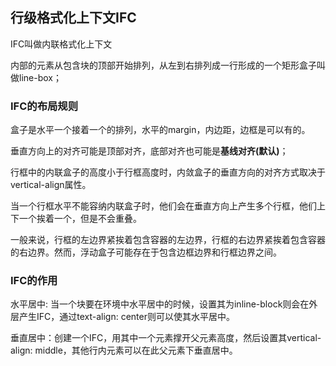 ## 行级格式化上下文IFC

IFC叫做内联格式化上下文

内部的元素从包含块的顶部开始排列，从左到右排列成一行形成的一个矩形盒子叫做line-box；



### IFC的布局规则

盒子是水平一个接着一个的排列，水平的margin，内边距，边框是可以有的。

垂直方向上的对齐可能是顶部对齐，底部对齐也可能是**基线对齐(默认)**；

行框中的内联盒子的高度小于行框高度时，内敛盒子的垂直方向的对齐方式取决于vertical-align属性。

当一个行框水平不能容纳内联盒子时，他们会在垂直方向上产生多个行框，他们上下一个挨着一个，但是不会重叠。

一般来说，行框的左边界紧挨着包含容器的左边界，行框的右边界紧挨着包含容器的右边界。然而，浮动盒子可能存在于包含边框边界和行框边界之间。



### IFC的作用

水平居中: 当一个块要在环境中水平居中的时候，设置其为inline-block则会在外层产生IFC，通过text-align: center则可以使其水平居中。

垂直居中：创建一个IFC，用其中一个元素撑开父元素高度，然后设置其vertical-align: middle，其他行内元素可以在此父元素下垂直居中。